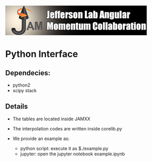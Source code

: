 [![jamlogo](../gallery/jam.jpg)](http://www.jlab.org/jam)

# Python Interface

## Dependecies:

- python2 
- scipy stack 

## Details

- The tables are located inside JAMXX
- The interpolation codes are written inside corelib.py
- We provide an example as:

  - python script:  execute it as $./example.py
  - jupyter: open the jupyter notebook example.ipynb

 

